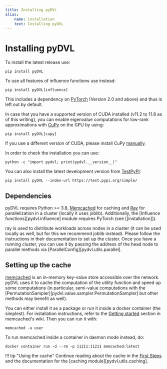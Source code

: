 ```yaml
---
title: Installing pyDVL
alias: 
    name: installation
    text: Installing pyDVL
---
```


# Installing pyDVL

To install the latest release use:

```shell
pip install pyDVL
```

To use all features of influence functions use instead:

```shell
pip install pyDVL[influence]
```

This includes a dependency on [PyTorch](https://pytorch.org/) (Version 2.0 and
above) and thus is left out by default.

In case that you have a supported version of CUDA installed (v11.2 to 11.8 as of
this writing), you can enable eigenvalue computations for low-rank approximations
with [CuPy](https://docs.cupy.dev/en/stable/index.html) on the GPU by using:

```shell
pip install pyDVL[cupy]
```

If you use a different version of CUDA, please install CuPy
[manually](https://docs.cupy.dev/en/stable/install.html).

In order to check the installation you can use:

```shell
python -c "import pydvl; print(pydvl.__version__)"
```

You can also install the latest development version from
[TestPyPI](https://test.pypi.org/project/pyDVL/):

```shell
pip install pyDVL --index-url https://test.pypi.org/simple/
```

## Dependencies

pyDVL requires Python >= 3.8, [Memcached](https://memcached.org/) for caching
and [Ray](https://ray.io) for parallelization in a cluster (locally it uses joblib).
Additionally, the [Influence functions][pydvl.influence] module requires PyTorch
(see [[installation]]).

ray is used to distribute workloads across nodes in a cluster (it can be used
locally as well, but for this we recommend joblib instead). Please follow the
instructions in their documentation to set up the cluster. Once you have a
running cluster, you can use it by passing the address of the head node to
parallel methods via [ParallelConfig][pydvl.utils.parallel].

## Setting up the cache

[memcached](https://memcached.org/) is an in-memory key-value store accessible
over the network. pyDVL uses it to cache the computation of the utility function
and speed up some computations (in particular, semi-value computations with the
[PermutationSampler][pydvl.value.sampler.PermutationSampler] but other methods
may benefit as well).

You can either install it as a package or run it inside a docker container (the
simplest). For installation instructions, refer to the [Getting
started](https://github.com/memcached/memcached/wiki#getting-started) section in
memcached's wiki. Then you can run it with:

```shell
memcached -u user
```

To run memcached inside a container in daemon mode instead, do:

```shell
docker container run -d --rm -p 11211:11211 memcached:latest
```

!!! tip "Using the cache"
    Continue reading about the cache in the [First Steps](first-steps.md#caching)
    and the documentation for the [caching module][pydvl.utils.caching].

